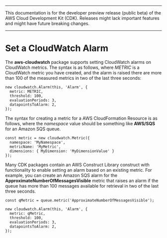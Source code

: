--------

This documentation is for the developer preview release \(public beta\) of the AWS Cloud Development Kit \(CDK\)\. Releases might lack important features and might have future breaking changes\.

--------

# Set a CloudWatch Alarm<a name="how_to_set_cw_alarm"></a>

The **aws\-cloudwatch** package supports setting CloudWatch alarms on CloudWatch metrics\. The syntax is as follows, where *METRIC* is a CloudWatch metric you have created, and the alarm is raised there are more than 100 of the measured metrics in two of the last three seconds:

```
new cloudwatch.Alarm(this, 'Alarm', {
  metric: METRIC,
  threshold: 100,
  evaluationPeriods: 3,
  datapointsToAlarm: 2,
});
```

The syntax for creating a metric for a AWS CloudFormation Resource is as follows, where the *namespace* value should be something like **AWS/SQS** for an Amazon SQS queue\.

```
const metric = new cloudwatch.Metric({
  namespace: 'MyNamespace',
  metricName: 'MyMetric',
  dimensions: { MyDimension: 'MyDimensionValue' }
});
```

Many CDK packages contain an AWS Construct Library construct with functionality to enable setting an alarm based on an existing metric\. For example, you can create an Amazon SQS alarm for the **ApproximateNumberOfMessagesVisible** metric that raises an alarm if the queue has more than 100 messages available for retrieval in two of the last three seconds\.

```
const qMetric = queue.metric('ApproximateNumberOfMessagesVisible');

new cloudwatch.Alarm(this, 'Alarm', {
  metric: qMetric,
  threshold: 100,
  evaluationPeriods: 3,
  datapointsToAlarm: 2,
});
```